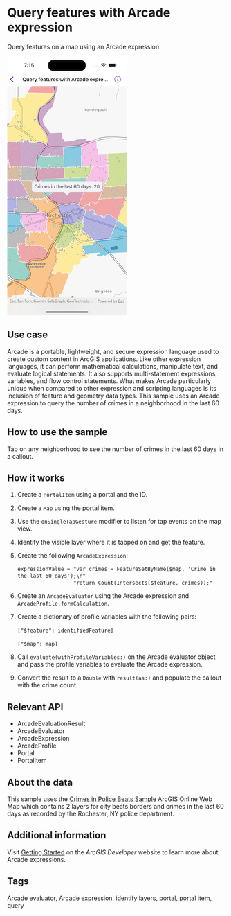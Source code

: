 # Query features with Arcade expression

Query features on a map using an Arcade expression.

![QueryFeaturesWithArcadeExpression](query-features-with-arcade-expression.png)

## Use case

Arcade is a portable, lightweight, and secure expression language used to create custom content in ArcGIS applications. Like other expression languages, it can perform mathematical calculations, manipulate text, and evaluate logical statements. It also supports multi-statement expressions, variables, and flow control statements. What makes Arcade particularly unique when compared to other expression and scripting languages is its inclusion of feature and geometry data types. This sample uses an Arcade expression to query the number of crimes in a neighborhood in the last 60 days.

## How to use the sample

Tap on any neighborhood to see the number of crimes in the last 60 days in a callout.

## How it works

1. Create a `PortalItem` using a portal and the ID.
2. Create a `Map` using the portal item.
3. Use the `onSingleTapGesture` modifier to listen for tap events on the map view.
4. Identify the visible layer where it is tapped on and get the feature.
5. Create the following `ArcadeExpression`:

    ```
    expressionValue = "var crimes = FeatureSetByName($map, 'Crime in the last 60 days');\n"
                      "return Count(Intersects($feature, crimes));"
    ```

6. Create an `ArcadeEvaluator` using the Arcade expression and `ArcadeProfile.formCalculation`.
7. Create a dictionary of profile variables with the following pairs:

    `["$feature": identifiedFeature]`

    `["$map": map]`

8. Call `evaluate(withProfileVariables:)` on the Arcade evaluator object and pass the profile variables to evaluate the Arcade expression.
9. Convert the result to a `Double` with `result(as:)` and populate the callout with the crime count.

## Relevant API

* ArcadeEvaluationResult
* ArcadeEvaluator
* ArcadeExpression
* ArcadeProfile
* Portal
* PortalItem

## About the data

This sample uses the [Crimes in Police Beats Sample](https://www.arcgis.com/home/item.html?id=539d93de54c7422f88f69bfac2aebf7d) ArcGIS Online Web Map which contains 2 layers for city beats borders and crimes in the last 60 days as recorded by the Rochester, NY police department.

## Additional information

Visit [Getting Started](https://developers.arcgis.com/arcade/) on the *ArcGIS Developer* website to learn more about Arcade expressions.

## Tags

Arcade evaluator, Arcade expression, identify layers, portal, portal item, query
